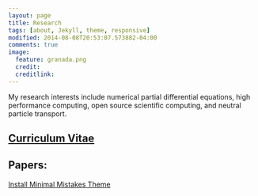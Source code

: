 ```yaml
---
layout: page
title: Research
tags: [about, Jekyll, theme, responsive]
modified: 2014-08-08T20:53:07.573882-04:00
comments: true
image:
  feature: granada.png
  credit: 
  creditlink: 
---
```


My research interests include numerical partial differential equations, high performance computing, open source scientific computing, and neutral particle transport. 

## [Curriculum Vitae](mzweig.github.io/images/MRZ_CV.pdf)

## Papers:


<a markdown="0" href="{{ site.url }}/theme-setup" class="btn">Install Minimal Mistakes Theme</a>
